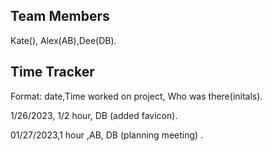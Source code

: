 ## Team Members
Kate(), Alex(AB),Dee(DB).

## Time Tracker
Format: date,Time worked on project, Who was there(initals).

1/26/2023, 1/2 hour, DB (added favicon).

01/27/2023,1 hour ,AB, DB (planning meeting) . 

